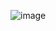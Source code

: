 ![image](https://user-images.githubusercontent.com/28570880/165198083-6a820937-a21d-433d-a1cf-b5b038abd568.png)
